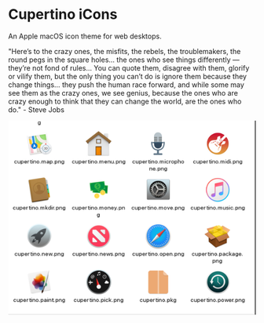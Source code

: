 # Cupertino iCons

An Apple macOS icon theme for web desktops.

"Here’s to the crazy ones, the misfits, the rebels, the troublemakers, the round pegs in the square holes… the ones who see things differently — they’re not fond of rules… You can quote them, disagree with them, glorify or vilify them, but the only thing you can’t do is ignore them because they change things… they push the human race forward, and while some may see them as the crazy ones, we see genius, because the ones who are crazy enough to think that they can change the world, are the ones who do." - Steve Jobs

![Screenshot](https://github.com/infofintech/cupertino/blob/main/cupertino_screenshot.png?raw=true)
